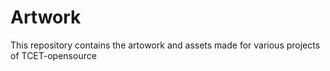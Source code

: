 # Artwork  

This repository contains the artowork and assets made for various projects of TCET-opensource
